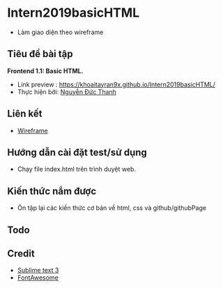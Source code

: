# Intern2019basicHTML
- Làm giao diện theo wireframe

## Tiêu đề bài tập
**Frontend 1.1: Basic HTML.**
- Link preview : https://khoaitayran9x.github.io/Intern2019basicHTML/
- Thực hiện bởi: [Nguyễn Đức Thanh](https://github.com/khoaitayran9x)

## Liên kết

- [Wireframe](https://www.lucidchart.com/pages/templates/wireframe/ecommerce-wireframe-template)

## Hướng dẫn cài đặt test/sử dụng
- Chạy file index.html trên trình duyệt web.

## Kiến thức nắm được
- Ôn tập lại các kiến thức cơ bản về html, css và github/githubPage 
## Todo

## Credit
- [Sublime text 3](https://www.sublimetext.com/3)
- [FontAwesome](https://fontawesome.com/)
